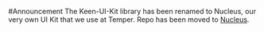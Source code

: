 #Announcement
The Keen-UI-Kit library has been renamed to Nucleus, our very own UI Kit that we use at Temper. Repo has been moved to [Nucleus](https://github.com/TemperWorks/Nucleus).

